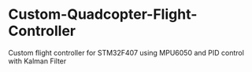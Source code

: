 # Custom-Quadcopter-Flight-Controller
Custom flight controller for STM32F407 using MPU6050 and PID control with Kalman Filter
